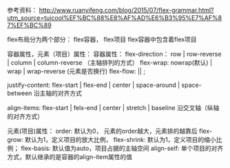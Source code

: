 参考资料：
http://www.ruanyifeng.com/blog/2015/07/flex-grammar.html?utm_source=tuicool%EF%BC%88%E8%AF%AD%E6%B3%95%E7%AF%87%EF%BC%89

flex布局分为两个部分： flex容器， flex项目  flex容器中包含着flex项目


容器属性，元素（项目）属性：
容器属性：
flex-direction： row | row-reverse | column | column-reverse （主轴排列的方式）
flex-wrap: nowrap(默认) | wrap | wrap-reverse  (元素是否换行)
flex-flow: <flex-direction> || <flex-wrap>;

justify-content: flex-start | flex-end | center | space-around | space-between  沿主轴的对齐方式

align-items: flex-start | felx-end | center | stretch | baseline  沿交叉轴（纵轴的对齐方式）

元素(项目)属性：
order: 默认为0， 元素的order越大，元素排的越靠后
flex-grow: 默认为1，定义项目的放大比例，
flex-shrink: 默认为1，定义项目的缩小比例；
flex-basis: 默认值为auto，项目占据的主轴空间
align-self: 单个项目的对齐方式，默认继承的是容器的align-item属性的值